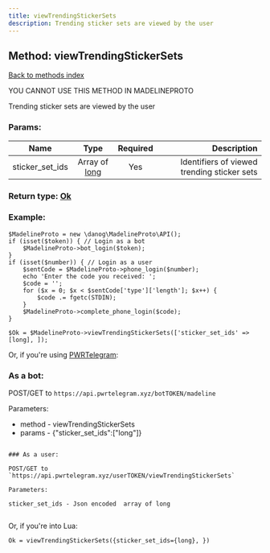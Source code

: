 ```yaml
---
title: viewTrendingStickerSets
description: Trending sticker sets are viewed by the user
---
```

## Method: viewTrendingStickerSets  
[Back to methods index](index.md)


YOU CANNOT USE THIS METHOD IN MADELINEPROTO


Trending sticker sets are viewed by the user

### Params:

| Name     |    Type       | Required | Description |
|----------|:-------------:|:--------:|------------:|
|sticker\_set\_ids|Array of [long](../types/long.md) | Yes|Identifiers of viewed trending sticker sets|


### Return type: [Ok](../types/Ok.md)

### Example:


```
$MadelineProto = new \danog\MadelineProto\API();
if (isset($token)) { // Login as a bot
    $MadelineProto->bot_login($token);
}
if (isset($number)) { // Login as a user
    $sentCode = $MadelineProto->phone_login($number);
    echo 'Enter the code you received: ';
    $code = '';
    for ($x = 0; $x < $sentCode['type']['length']; $x++) {
        $code .= fgetc(STDIN);
    }
    $MadelineProto->complete_phone_login($code);
}

$Ok = $MadelineProto->viewTrendingStickerSets(['sticker_set_ids' => [long], ]);
```

Or, if you're using [PWRTelegram](https://pwrtelegram.xyz):

### As a bot:

POST/GET to `https://api.pwrtelegram.xyz/botTOKEN/madeline`

Parameters:

* method - viewTrendingStickerSets
* params - {"sticker_set_ids":["long"]}

```

### As a user:

POST/GET to `https://api.pwrtelegram.xyz/userTOKEN/viewTrendingStickerSets`

Parameters:

sticker_set_ids - Json encoded  array of long


```

Or, if you're into Lua:

```
Ok = viewTrendingStickerSets({sticker_set_ids={long}, })
```

